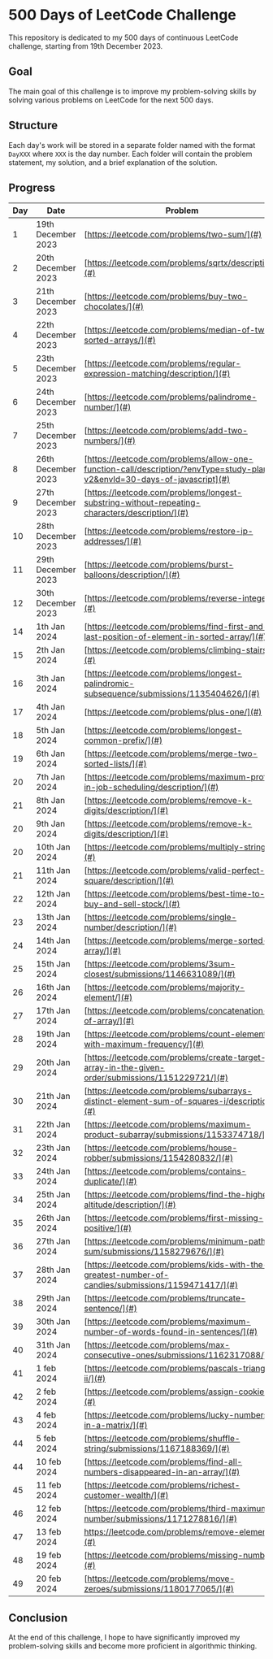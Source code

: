 # 500 Days of LeetCode Challenge

This repository is dedicated to my 500 days of continuous LeetCode challenge, starting from 19th December 2023.

## Goal

The main goal of this challenge is to improve my problem-solving skills by solving various problems on LeetCode for the next 500 days.

## Structure

Each day's work will be stored in a separate folder named with the format `DayXXX` where `XXX` is the day number. Each folder will contain the problem statement, my solution, and a brief explanation of the solution.

## Progress

| Day | Date               | Problem                                                                                                                   | Solution                                           |
|-----|--------------------|---------------------------------------------------------------------------------------------------------------------------|----------------------------------------------------|
| 1   | 19th December 2023 | [https://leetcode.com/problems/two-sum/](#)                                                                               | [https://github.com/silahpapa/leetcode-challenges/blob/main/day-1/index.php](#) |
| 2   | 20th December 2023 | [https://leetcode.com/problems/sqrtx/description/](#)                                                                     | [https://github.com/silahpapa/leetcode-challenges/blob/main/day-2/index.php](#) |
| 3   | 21th December 2023 | [https://leetcode.com/problems/buy-two-chocolates/](#)                                                                    | [https://github.com/silahpapa/leetcode-challenges/tree/main/week1/day-3](#) |
| 4   | 22th December 2023 | [https://leetcode.com/problems/median-of-two-sorted-arrays/](#)                                                           | [https://github.com/silahpapa/leetcode-challenges/tree/main/week1/day-4](#) |
| 5   | 23th December 2023 | [https://leetcode.com/problems/regular-expression-matching/description/](#)                                               | [https://github.com/silahpapa/leetcode-challenges/tree/main/week1/day-5](#) |
| 6   | 24th December 2023 | [https://leetcode.com/problems/palindrome-number/](#)                                                                     | [https://github.com/silahpapa/leetcode-challenges/tree/main/week1/day-6](#) |
| 7   | 25th December 2023 | [https://leetcode.com/problems/add-two-numbers/](#)                                                                       | [https://github.com/silahpapa/leetcode-challenges/tree/main/week1/day-7](#) |
| 8   | 26th December 2023 | [https://leetcode.com/problems/allow-one-function-call/description/?envType=study-plan-v2&envId=30-days-of-javascript](#) | [https://github.com/silahpapa/leetcode-challenges/tree/main/week2/day-1](#) |
| 9   | 27th December 2023 | [https://leetcode.com/problems/longest-substring-without-repeating-characters/description/](#)                            | [ https://github.com/silahpapa/leetcode-challenges/tree/main/week2/day-2](#) |
| 10  | 28th December 2023 | [https://leetcode.com/problems/restore-ip-addresses/](#)                                                                  | [https://github.com/silahpapa/leetcode-challenges/tree/main/week2/day-3](#) |
| 11  | 29th December 2023 | [https://leetcode.com/problems/burst-balloons/description/](#)                                                            | [https://github.com/silahpapa/leetcode-challenges/tree/main/week2/day-4](#) |
| 12  | 30th December 2023 | [https://leetcode.com/problems/reverse-integer/](#)                                                                       | [https://github.com/silahpapa/leetcode-challenges/tree/main/week2/day-5](#) |
| 14  | 1th Jan 2024       | [https://leetcode.com/problems/find-first-and-last-position-of-element-in-sorted-array/](#)                               | [https://github.com/silahpapa/leetcode-challenges/tree/main/week2/day-6](#)                                          |
| 15  | 2th Jan 2024       | [https://leetcode.com/problems/climbing-stairs/](#)                                                                       | [https://github.com/silahpapa/leetcode-challenges/tree/main/week2/day-7](#)                                          |
| 16  | 3th Jan 2024       | [https://leetcode.com/problems/longest-palindromic-subsequence/submissions/1135404626/](#)                                | [ https://github.com/silahpapa/leetcode-challenges/tree/main/week3/day-1](#)                                     |
| 17  | 4th Jan 2024       | [https://leetcode.com/problems/plus-one/](#)                                                                              | [https://github.com/silahpapa/leetcode-challenges/tree/main/week3/day-3](#)                                      |
| 18  | 5th Jan 2024       | [https://leetcode.com/problems/longest-common-prefix/](#)                                                                 | [https://github.com/silahpapa/leetcode-challenges/tree/main/week3/day-4](#)                                        |
| 19  | 6th Jan 2024       | [https://leetcode.com/problems/merge-two-sorted-lists/](#)                                                                | [https://github.com/silahpapa/leetcode-challenges/tree/main/week3/day-5](#)                                         |
| 20  | 7th Jan 2024       | [https://leetcode.com/problems/maximum-profit-in-job-scheduling/description/](#)                                          | [https://github.com/silahpapa/leetcode-challenges/tree/main/week3/day-6](#)                                         |
| 21  | 8th Jan 2024       | [https://leetcode.com/problems/remove-k-digits/description/](#)                                                           | [https://github.com/silahpapa/leetcode-challenges/tree/main/week3/day-7](#)                                         |
| 20  | 9th Jan 2024       | [https://leetcode.com/problems/remove-k-digits/description/](#)                                                           | [https://github.com/silahpapa/leetcode-challenges/tree/main/week4/day-1](#)                                         |
| 20  | 10th Jan 2024      | [https://leetcode.com/problems/multiply-strings/](#)                                                                      | [https://github.com/silahpapa/leetcode-challenges/tree/main/week4/day-2](#)                                         |
| 21  | 11th Jan 2024      | [https://leetcode.com/problems/valid-perfect-square/description/](#)                                                      | [https://github.com/silahpapa/leetcode-challenges/tree/main/week4/day-3](#)                                         |
| 22  | 12th Jan 2024      | [https://leetcode.com/problems/best-time-to-buy-and-sell-stock/](#)                                                       | [https://github.com/silahpapa/leetcode-challenges/tree/main/week4/day-4](#)                                         |
| 23  | 13th Jan 2024      | [https://leetcode.com/problems/single-number/description/](#)                                                             | [https://github.com/silahpapa/leetcode-challenges/tree/main/week4/day-5](#)                                         |
| 24  | 14th Jan 2024      | [https://leetcode.com/problems/merge-sorted-array/](#)                                                                    | [https://github.com/silahpapa/leetcode-challenges/tree/main/week4/day-6](#)                                         |
| 25  | 15th Jan 2024      | [https://leetcode.com/problems/3sum-closest/submissions/1146631089/](#)                                                   | [https://github.com/silahpapa/leetcode-challenges/tree/main/week4/day-7](#)                                         |
| 26  | 16th Jan 2024      | [https://leetcode.com/problems/majority-element/](#)                                                                      | [https://github.com/silahpapa/leetcode-challenges/tree/main/week5/day-1](#)                                         |
| 27  | 17th Jan 2024      | [https://leetcode.com/problems/concatenation-of-array/](#)                                                                | [https://github.com/silahpapa/leetcode-challenges/tree/main/week5/day-2](#)                                         |
| 28  | 19th Jan 2024      | [https://leetcode.com/problems/count-elements-with-maximum-frequency/](#)                                                 | [https://github.com/silahpapa/leetcode-challenges/tree/main/week5/day-4](#)                                         |
| 29  | 20th Jan 2024      | [https://leetcode.com/problems/create-target-array-in-the-given-order/submissions/1151229721/](#)                         | [https://github.com/silahpapa/leetcode-challenges/tree/main/week5/day-5](#)                                         |
| 30  | 21th Jan 2024      | [https://leetcode.com/problems/subarrays-distinct-element-sum-of-squares-i/description/](#)                               | [https://github.com/silahpapa/leetcode-challenges/tree/main/week5/day-6](#)                                         |
| 31  | 22th Jan 2024      | [https://leetcode.com/problems/maximum-product-subarray/submissions/1153374718/](#)                                       | [https://github.com/silahpapa/leetcode-challenges/tree/main/week5/day-7](#)                                         |
| 32  | 23th Jan 2024      | [https://leetcode.com/problems/house-robber/submissions/1154280832/](#)                                                   | [https://github.com/silahpapa/leetcode-challenges/tree/main/week6/day-1](#)                                         |
| 33  | 24th Jan 2024      | [https://leetcode.com/problems/contains-duplicate/](#)                                                                    | [https://github.com/silahpapa/leetcode-challenges/tree/main/week6/day-2](#)                                         |
| 34  | 25th Jan 2024      | [https://leetcode.com/problems/find-the-highest-altitude/description/](#)                                                 | [https://github.com/silahpapa/leetcode-challenges/tree/main/week6/day-3](#)                                         |
| 35  | 26th Jan 2024      | [https://leetcode.com/problems/first-missing-positive/](#)                                                                | [https://github.com/silahpapa/leetcode-challenges/tree/main/week6/day-4](#)                                         |
| 36  | 27th Jan 2024      | [https://leetcode.com/problems/minimum-path-sum/submissions/1158279676/](#)                                               | [https://github.com/silahpapa/leetcode-challenges/tree/main/week6/day-5](#)                                         |
| 37  | 28th Jan 2024      | [https://leetcode.com/problems/kids-with-the-greatest-number-of-candies/submissions/1159471417/](#)                       | [https://github.com/silahpapa/leetcode-challenges/tree/main/week6/day-6](#)                                         |
| 38  | 29th Jan 2024      | [https://leetcode.com/problems/truncate-sentence/](#)                                                                     | [https://github.com/silahpapa/leetcode-challenges/tree/main/week6/day-7](#)           |
| 39  | 30th Jan 2024      | [https://leetcode.com/problems/maximum-number-of-words-found-in-sentences/](#)                                            | [https://github.com/silahpapa/leetcode-challenges/tree/main/week6/day-7](#)           |
| 40  | 31th Jan 2024      | [https://leetcode.com/problems/max-consecutive-ones/submissions/1162317088/](#)                                           | [https://github.com/silahpapa/leetcode-challenges/tree/main/week7/day-1](#)           |
| 41  | 1 feb 2024         | [https://leetcode.com/problems/pascals-triangle-ii/](#)                                                                   | [https://github.com/silahpapa/leetcode-challenges/tree/main/week7/day-2](#)           |
| 42  | 2 feb 2024         | [https://leetcode.com/problems/assign-cookies/](#)                                                                        | [https://github.com/silahpapa/leetcode-challenges/tree/main/week7/day-3](#)           |
| 43  | 4 feb 2024         | [https://leetcode.com/problems/lucky-numbers-in-a-matrix/](#)                                                             |  [https://github.com/silahpapa/leetcode-challenges/tree/main/week7/day-4](#)          |
| 44  | 5 feb 2024         | [https://leetcode.com/problems/shuffle-string/submissions/1167188369/](#)                                                 |  [https://github.com/silahpapa/leetcode-challenges/tree/main/week7/day-5](#) |
| 44  | 10 feb 2024        | [https://leetcode.com/problems/find-all-numbers-disappeared-in-an-array/](#)                                              | [https://github.com/silahpapa/leetcode-challenges/tree/main/week7/day-6](#) |
| 45  | 11 feb 2024        | [https://leetcode.com/problems/richest-customer-wealth/](#)                                                               | [https://github.com/silahpapa/leetcode-challenges/tree/main/week8/day-2](#) |
| 46  | 12 feb 2024        | [https://leetcode.com/problems/third-maximum-number/submissions/1171278816/](#)                                           | [https://github.com/silahpapa/leetcode-challenges/tree/main/week8/day-4](#) |
| 47  | 13 feb 2024        | https://leetcode.com/problems/remove-element/](#)                                                                         | [https://github.com/silahpapa/leetcode-challenges/tree/main/week8/day-5](#) |
| 48  | 19 feb 2024        | [https://leetcode.com/problems/missing-number/](#)                                                                        | [https://github.com/silahpapa/leetcode-challenges/tree/main/week8/day-6](#) |
| 49  | 20 feb 2024        | [https://leetcode.com/problems/move-zeroes/submissions/1180177065/](#)                                                                        | [](#) |
## Conclusion
At the end of this challenge, I hope to have significantly improved my problem-solving skills and become more proficient in algorithmic thinking.
